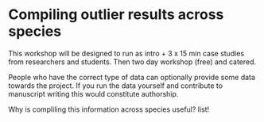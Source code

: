 # Compiling outlier results across species

This workshop will be designed to run as intro + 3 x 15 min case studies from researchers and students. Then two day workshop (free) and catered. 

People who have the correct type of data can optionally provide some data towards the project. If you run the data yourself and contribute to manuscript writing this would constitute authorship.

Why is compliling this information across species useful?
list!
